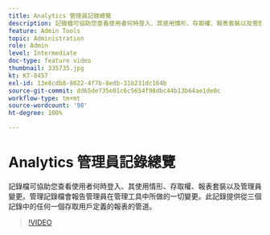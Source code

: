 ```yaml
---
title: Analytics 管理員記錄總覽
description: 記錄檔可協助您查看使用者何時登入、其使用情形、存取權、報表套裝以及管理員變更。管理記錄檔會報告管理員在管理工具中所做的一切變更。此記錄提供從三個記錄中的任何一個存取用戶定義的報表的管道。
feature: Admin Tools
topic: Administration
role: Admin
level: Intermediate
doc-type: feature video
thumbnail: 335735.jpg
kt: KT-8457
exl-id: 13e8cdb8-8022-4f7b-8edb-31b231dc164b
source-git-commit: dd65de735e01c6c5654f98dbc44b13b64ae1de0c
workflow-type: tm+mt
source-wordcount: '98'
ht-degree: 100%

---
```


# Analytics 管理員記錄總覽

記錄檔可協助您查看使用者何時登入、其使用情形、存取權、報表套裝以及管理員變更。管理記錄檔會報告管理員在管理工具中所做的一切變更。此記錄提供從三個記錄中的任何一個存取用戶定義的報表的管道。


>[!VIDEO](https://video.tv.adobe.com/v/335735/?quality=12&learn=on)
